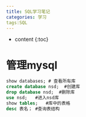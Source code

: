 ```yaml
---
title: SQL学习笔记
categories: 学习
tags:SQL
---
```


* content
{:toc}
# 管理mysql

```sql
show databases; # 查看所有库
create database nsd;  #创建库
drop database nsd;  #删除库
use nsd;   #进入nsd库
show tables;   #库中的表格
desc 表名； #查询表结构
```

